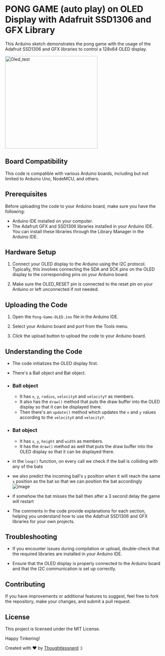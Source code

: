 # PONG GAME (auto play) on OLED Display with Adafruit SSD1306 and GFX Library

This Arduino sketch demonstrates the pong game with the usage of the Adafruit SSD1306 and GFX libraries to control a 128x64 OLED display.

<img src="https://github.com/thoughtlessnerd/16bitmcu/assets/79973672/cc763430-15c4-472a-b5de-5dcebcb00a1b" alt="Oled_test" width="300">

## Board Compatibility

This code is compatible with various Arduino boards, including but not limited to Arduino Uno, NodeMCU, and others.
## Prerequisites

Before uploading the code to your Arduino board, make sure you have the following:

- Arduino IDE installed on your computer.
- The Adafruit GFX and SSD1306 libraries installed in your Arduino IDE. You can install these libraries through the Library Manager in the Arduino IDE.

## Hardware Setup

1. Connect your OLED display to the Arduino using the I2C protocol. Typically, this involves connecting the SDA and SCK pins on the OLED display to the corresponding pins on your Arduino board.

2. Make sure the OLED_RESET pin is connected to the reset pin on your Arduino or left unconnected if not needed.

## Uploading the Code

1. Open the `Pong-Game-OLED.ino` file in the Arduino IDE.

2. Select your Arduino board and port from the Tools menu.

3. Click the upload button to upload the code to your Arduino board.

## Understanding the Code

- The code initializes the OLED display first.

- There's a Ball object and Bat object.

- ### Ball object
  - It has `x`, `y`, `radius`, `velocityX` and `velocityY` as members.
  - It also has the `draw()` method that puts the draw buffer into the OLED display so that it can be displayed there.
  - Then there's an `update()` method which updates the `x` and `y` values according to the `velocityX` and `velocityY`.

- ### Bat object
  - It has `x`, `y`, `height` and `width` as members.
  - It has the `draw()` method as well that puts the draw buffer into the OLED display so that it can be displayed there.
 
- in the `loop()` function, on every call we check if the ball is colliding with any of the bats

- we also predict the incoming ball's `y` position when it will reach the same `x` position as the bat so that we can position the bat accordingly
![image](https://github.com/thoughtlessnerd/16bitmcu/assets/79973672/dbcb220a-681f-479b-873a-675f9193134e)


- if somehow the bat misses the ball then after a 3 second delay the game will restart

- The comments in the code provide explanations for each section, helping you understand how to use the Adafruit SSD1306 and GFX libraries for your own projects.

## Troubleshooting

- If you encounter issues during compilation or upload, double-check that the required libraries are installed in your Arduino IDE.

- Ensure that the OLED display is properly connected to the Arduino board and that the I2C communication is set up correctly.

## Contributing

If you have improvements or additional features to suggest, feel free to fork the repository, make your changes, and submit a pull request.

## License

This project is licensed under the MIT License.

Happy Tinkering!

Created with ❤ by [Thoughtlessnerd](https://github.com/thoughtlessnerd) :)
